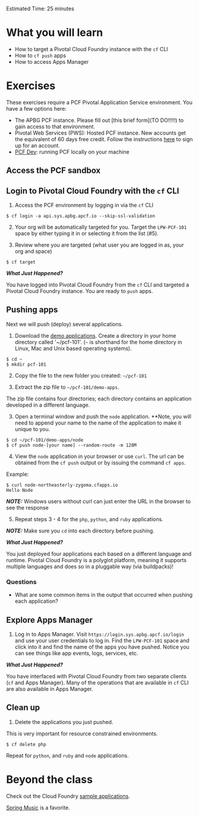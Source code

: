 Estimated Time: 25 minutes

# What you will learn

* How to target a Pivotal Cloud Foundry instance with the `cf` CLI
* How to `cf push` apps
* How to access Apps Manager

# Exercises
These exercises require a PCF Pivotal Application Service environment. You have a few options here:
* The APBG PCF instance. Please fill out [this brief form](TO DO!!!!!) to gain access to that environment. 
* Pivotal Web Services (PWS): Hosted PCF instance. New accounts get the equivalent of 60 days free credit. Follow the instructions [here](https://run.pivotal.io/) to sign up for an account.
* [PCF Dev](https://pivotal.io/pcf-dev): running PCF locally on your machine
## Access the PCF sandbox

## Login to Pivotal Cloud Foundry with the `cf` CLI

1) Access the PCF environment by logging in via the `cf` CLI

```
$ cf login -a api.sys.apbg.apcf.io --skip-ssl-validation
```

2) Your org will be automatically targeted for you. Target the `LPW-PCF-101` space by either typing it in or selecting it from the list (#5).

3) Review where you are targeted (what user you are logged in as, your org and space)
```
$ cf target
```


***What Just Happened?***

You have logged into Pivotal Cloud Foundry from the `cf` CLI and targeted a Pivotal Cloud Foundry instance.  You are ready to `push` apps.

## Pushing apps

Next we will push (deploy) several applications.

1) Download the [demo applications](../resources/demo-apps.zip).  Create a directory in your home directory called '~/pcf-101'. (`~` is shorthand for the home directory in Linux, Mac and Unix based operating systems).
```
$ cd ~
$ mkdir pcf-101
```
2) Copy the file to the new folder you created: `~/pcf-101`

2) Extract the zip file to `~/pcf-101/demo-apps`.  

The zip file contains four directories; each directory contains an application developed in a different language.

3) Open a terminal window and push the `node` application. **Note, you will need to append your name to the name of the application to make it unique to you.

```
$ cd ~/pcf-101/demo-apps/node
$ cf push node-[your name] --random-route -m 128M
```

4) View the `node` application in your browser or use `curl`.  The url can be obtained from the `cf push` output or by issuing the command `cf apps`.

Example:
```
$ curl node-northeasterly-zygoma.cfapps.io
Hello Node
```

***NOTE:*** Windows users without curl can just enter the URL in the browser to see the response

5) Repeat steps 3 - 4 for the `php`, `python`, and `ruby` applications.  

***NOTE:*** Make sure you `cd` into each directory before pushing.

***What Just Happened?***

You just deployed four applications each based on a different language and runtime.  Pivotal Cloud Foundry is a polyglot platform, meaning it supports multiple languages and does so in a pluggable way (via buildpacks)!

### Questions

* What are some common items in the output that occurred when pushing each application?

## Explore Apps Manager

1) Log in to Apps Manager. Visit `https://login.sys.apbg.apcf.io/login` and use your user credentials to log in. Find the `LPW-PCF-101` space and click into it and find the name of the apps you have pushed. Notice you can see things like app events, logs, services, etc.

***What Just Happened?***

You have interfaced with Pivotal Cloud Foundry from two separate clients (`cf` and Apps Manager).  Many of the operations that are available in `cf` CLI are also available in Apps Manager.

## Clean up

1) Delete the applications you just pushed.  

This is very important for resource constrained environments.

```
$ cf delete php
```

Repeat for `python`, and `ruby`  and `node` applications.

# Beyond the class

Check out the Cloud Foundry <a href=https://github.com/cloudfoundry-samples target="_blank">sample applications</a>.  

<a href=https://github.com/cloudfoundry-samples/spring-music target="_blank">Spring Music</a> is a favorite.
